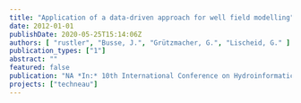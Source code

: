 ```yaml
---
title: "Application of a data-driven approach for well field modelling"
date: 2012-01-01
publishDate: 2020-05-25T15:14:06Z
authors: [ "rustler", "Busse, J.", "Grützmacher, G.", "Lischeid, G." ]
publication_types: ["1"]
abstract: ""
featured: false
publication: "NA *In:* 10th International Conference on Hydroinformatics. Hamburg, Germany. 14-18 July 2012"
projects: ["techneau"]
---
```


